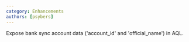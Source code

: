 ```yaml
---
category: Enhancements
authors: [psybers]
---
```


Expose bank sync account data ('account_id' and 'official_name') in AQL.
